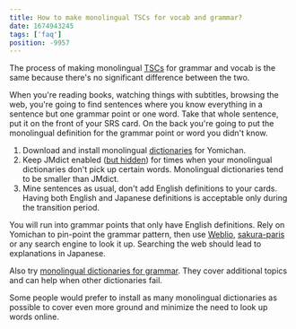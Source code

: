 ```yaml
---
title: How to make monolingual TSCs for vocab and grammar?
date: 1674943245
tags: ['faq']
position: -9957
---
```


The process of making monolingual [TSCs](discussing-various-card-templates.html#targeted-sentence-cards)
for grammar and vocab is the same
because there's no significant difference between the two.

When you're reading books,
watching things with subtitles,
browsing the web,
you're going to find sentences where
you know everything in a sentence
but one grammar point or one word.
Take that whole sentence,
put it on the front of your SRS card.
On the back you're going to put the monolingual definition
for the grammar point or word you didn't know.

1) Download and install monolingual
   [dictionaries](yomichan-and-epwing-dictionaries.html)
   for Yomichan.
2) Keep JMdict enabled ([but hidden](setting-up-yomichan.html#collapse-dictionaries))
   for times when your monolingual dictionaries don't pick up certain words.
   Monolingual dictionaries tend to be smaller than JMdict.
3) Mine sentences as usual, don't add English definitions to your cards.
   Having both English and Japanese definitions is acceptable only during the transition period.

You will run into grammar points
that only have English definitions.
Rely on Yomichan to pin-point the grammar pattern, then use
[Weblio](https://www.weblio.jp/),
[sakura-paris](https://sakura-paris.org/dict/)
or any search engine to look it up.
Searching the web should lead to explanations in Japanese.

Also try [monolingual dictionaries for grammar](yomichan-and-epwing-dictionaries.html#grammar).
They cover additional topics and can help when other dictionaries fail.

Some people would prefer to install as many monolingual dictionaries as possible
to cover even more ground and minimize the need to look up words online.
